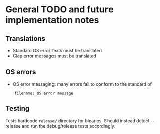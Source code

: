# General TODO and future implementation notes

## Translations

* Standard OS error texts must be translated
* Clap error messages must be translated

## OS errors

* OS error messaging: many errors fail to conform to the standard of
```
	filename: OS error message
```

## Testing

Tests hardcode `release/` directory for binaries.  Should instead detect
--release and run the debug/release tests accordingly.

